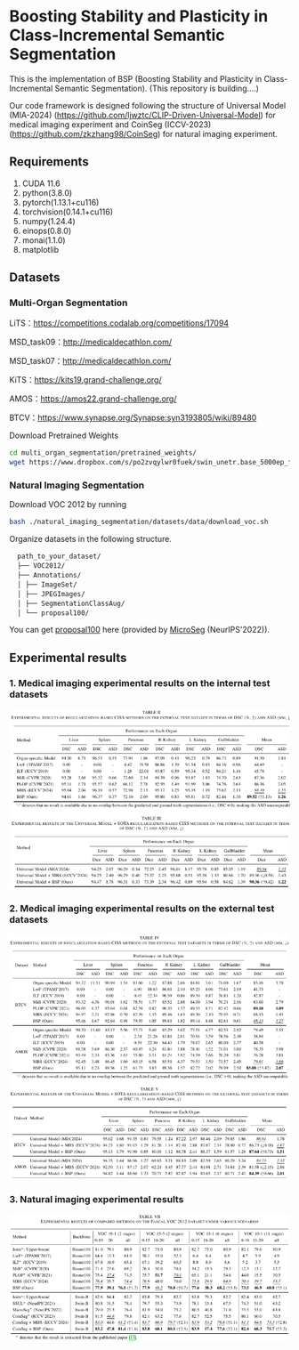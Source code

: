 # Boosting Stability and Plasticity in Class-Incremental Semantic Segmentation
This is the implementation of BSP (Boosting Stability and Plasticity in Class-Incremental Semantic Segmentation). (This repository is building....)

Our code framework is designed following the structure of Universal Model (MIA-2024) (https://github.com/ljwztc/CLIP-Driven-Universal-Model) for medical imaging experiment and CoinSeg (ICCV-2023) (https://github.com/zkzhang98/CoinSeg) for natural imaging experiment.

## Requirements
1. CUDA 11.6
2. python(3.8.0)
3. pytorch(1.13.1+cu116)
4. torchvision(0.14.1+cu116)
5. numpy(1.24.4)
6. einops(0.8.0)
7. monai(1.1.0)
8. matplotlib

## Datasets
### Multi-Organ Segmentation
LiTS：https://competitions.codalab.org/competitions/17094

MSD_task09：http://medicaldecathlon.com/

MSD_task07：http://medicaldecathlon.com/

KiTS：https://kits19.grand-challenge.org/

AMOS：https://amos22.grand-challenge.org/

BTCV：https://www.synapse.org/Synapse:syn3193805/wiki/89480

Download Pretrained Weights
```bash
cd multi_organ_segmentation/pretrained_weights/
wget https://www.dropbox.com/s/po2zvqylwr0fuek/swin_unetr.base_5000ep_f48_lr2e-4_pretrained.pt
```

### Natural Imaging Segmentation
Download VOC 2012 by running 
```bash
bash ./natural_imaging_segmentation/datasets/data/download_voc.sh
```
Organize datasets in the following structure.
```bash
  path_to_your_dataset/ 
  ├── VOC2012/
  ├── Annotations/ 
  │ ├── ImageSet/ 
  │ ├── JPEGImages/ 
  │ ├── SegmentationClassAug/ 
  │ └── proposal100/  
```
You can get [proposal100](https://drive.google.com/file/d/1FxoyVa0I1IEwtW2ykGlNf-JkOYkK80E6/view) here (provided by [MicroSeg](https://github.com/zkzhang98/MicroSeg) (NeurIPS'2022)).

## Experimental results
### 1. Medical imaging experimental results on the internal test datasets
![medical_internal_result](./results/medical_internal_result.png)
### 2. Medical imaging experimental results on the external test datasets
![medical_external_result](./results/medical_external_result.png)
### 3. Natural imaging experimental results
![natural_result](./results/natural_voc_result.png)
